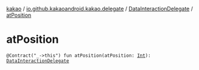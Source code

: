 [kakao](../../index.md) / [io.github.kakaoandroid.kakao.delegate](../index.md) / [DataInteractionDelegate](index.md) / [atPosition](./at-position.md)

# atPosition

`@Contract("_->this") fun atPosition(atPosition: `[`Int`](https://kotlinlang.org/api/latest/jvm/stdlib/kotlin/-int/index.html)`): `[`DataInteractionDelegate`](index.md)
